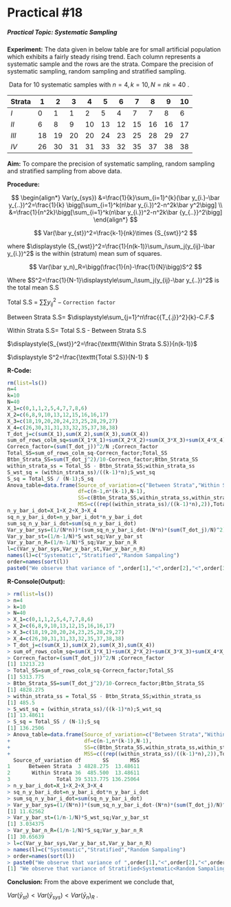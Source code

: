 # Practical #18 

##### Practical Topic: Systematic Sampling 

**Experiment:** The data given in below table are for small artificial population which exhibits a fairly steady rising trend. Each column represents a systematic sample and the rows are the strata. Compare the precision of  systematic sampling, random sampling and stratified sampling.

​	Data for 10 systematic samples with $n=4,k=10,N=nk=40$ .

| Strata | 1    | 2    | 3    | 4    | 5    | 6    | 7    | 8    | 9    | 10   |
| ------ | ---- | ---- | ---- | ---- | ---- | ---- | ---- | ---- | ---- | ---- |
| $I$    | 0    | 1    | 1    | 2    | 5    | 4    | 7    | 7    | 8    | 6    |
| $II$   | 6    | 8    | 9    | 10   | 13   | 12   | 15   | 16   | 16   | 17   |
| $III$  | 18   | 19   | 20   | 20   | 24   | 23   | 25   | 28   | 29   | 27   |
| $IV$   | 26   | 30   | 31   | 31   | 33   | 32   | 35   | 37   | 38   | 38   |



**Aim:** To compare  the precision of  systematic sampling, random sampling and stratified sampling from above data.

**Procedure:** 

$$
\begin{align*}
Var(y_{sys}) &=\frac{1}{k}\sum_{i=1}^{k}(\bar y_{i.}-\bar y_{..})^2=\frac{1}{k}
\bigg[\sum_{i=1}^k(n\bar y_{i.})^2-n^2k\bar y^2\bigg] \\
&=\frac{1}{n^2k}\bigg[\sum_{i=1}^k(n\bar y_{i.})^2-n^2k\bar {y_{..}}^2\bigg]
\end{align*}
$$

$$
Var(\bar y_{st})^2=\frac{k-1}{nk}\times {S_{swt}}^2
$$

where $\displaystyle {S_{wst}}^2=\frac{1}{n(k-1)}\sum_i\sum_j(y_{ij}-\bar y_{i.})^2$ is the within (stratum) mean sum of squares.

$$
Var(\bar y_n)_R=\bigg(\frac{1}{n}-\frac{1}{N}\bigg)S^2
$$

Where $S^2=\frac{1}{N-1}\displaystyle\sum_i\sum_j(y_{ij}-\bar y_{..})^2$ is the total mean S.S

Total S.S = $\displaystyle\sum \sum {y_{ij}}^2-\texttt{Correction factor}$

Between Strata S.S= $\displaystyle\sum_{j=1}^n\frac{{T_{.j}}^2}{k}-C.F.$

Within Strata S.S= Total S.S - Between Strata S.S

$\displaystyle{S_{wst}}^2=\frac{\texttt{Within Strata S.S}}{n(k-1)}$

$\displaystyle S^2=\frac{\texttt{Total S.S}}{N-1} $



**R-Code:**  

```R
rm(list=ls())
n=4
k=10
N=40
X_1=c(0,1,1,2,5,4,7,7,8,6)
X_2=c(6,8,9,10,13,12,15,16,16,17)
X_3=c(18,19,20,20,24,23,25,28,29,27)
X_4=c(26,30,31,31,33,32,35,37,38,38)
T_dot_j=c(sum(X_1),sum(X_2),sum(X_3),sum(X_4))
sum_of_rows_colm_sq=sum(X_1*X_1)+sum(X_2*X_2)+sum(X_3*X_3)+sum(X_4*X_4)
Correcn_factor=(sum(T_dot_j))^2/N ;Correcn_factor
Total_SS=sum_of_rows_colm_sq-Correcn_factor;Total_SS
Btbn_Strata_SS=sum(T_dot_j^2)/10-Correcn_factor;Btbn_Strata_SS
within_strata_ss = Total_SS - Btbn_Strata_SS;within_strata_ss
S_wst_sq = (within_strata_ss)/((k-1)*n);S_wst_sq
S_sq = Total_SS / (N-1);S_sq
Anova_table=data.frame(Source_of_variation=c("Between Strata","Within Strata","Total"),
                       df=c(n-1,n*(k-1),N-1),
                       SS=c(Btbn_Strata_SS,within_strata_ss,within_strata_ss+Btbn_Strata_SS),
                       MSS=c((rep((within_strata_ss)/((k-1)*n),2)),Total_SS /(N-1)));Anova_table
n_y_bar_i_dot=X_1+X_2+X_3+X_4
sq_n_y_bar_i_dot=n_y_bar_i_dot*n_y_bar_i_dot
sum_sq_n_y_bar_i_dot=sum(sq_n_y_bar_i_dot)
Var_y_bar_sys=(1/(N*n))*(sum_sq_n_y_bar_i_dot-(N*n)*(sum(T_dot_j)/N)^2);Var_y_bar_sys
Var_y_bar_st=(1/n-1/N)*S_wst_sq;Var_y_bar_st
Var_y_bar_n_R=(1/n-1/N)*S_sq;Var_y_bar_n_R
l=c(Var_y_bar_sys,Var_y_bar_st,Var_y_bar_n_R)
names(l)=c("Systematic","Stratified","Random Sampaling")
order=names(sort(l))
paste0("We observe that variance of ",order[1],"<",order[2],"<",order[3])
```

**R-Console(Output):** 

```R
> rm(list=ls())
> n=4
> k=10
> N=40
> X_1=c(0,1,1,2,5,4,7,7,8,6)
> X_2=c(6,8,9,10,13,12,15,16,16,17)
> X_3=c(18,19,20,20,24,23,25,28,29,27)
> X_4=c(26,30,31,31,33,32,35,37,38,38)
> T_dot_j=c(sum(X_1),sum(X_2),sum(X_3),sum(X_4))
> sum_of_rows_colm_sq=sum(X_1*X_1)+sum(X_2*X_2)+sum(X_3*X_3)+sum(X_4*X_4)
> Correcn_factor=(sum(T_dot_j))^2/N ;Correcn_factor
[1] 13213.23
> Total_SS=sum_of_rows_colm_sq-Correcn_factor;Total_SS
[1] 5313.775
> Btbn_Strata_SS=sum(T_dot_j^2)/10-Correcn_factor;Btbn_Strata_SS
[1] 4828.275
> within_strata_ss = Total_SS - Btbn_Strata_SS;within_strata_ss
[1] 485.5
> S_wst_sq = (within_strata_ss)/((k-1)*n);S_wst_sq
[1] 13.48611
> S_sq = Total_SS / (N-1);S_sq
[1] 136.2506
> Anova_table=data.frame(Source_of_variation=c("Between Strata","Within Strata","Total"),
+                        df=c(n-1,n*(k-1),N-1),
+                        SS=c(Btbn_Strata_SS,within_strata_ss,within_strata_ss+Btbn_Strata_SS),
+                        MSS=c((rep((within_strata_ss)/((k-1)*n),2)),Total_SS /(N-1)));Anova_table
  Source_of_variation df       SS       MSS
1      Between Strata  3 4828.275  13.48611
2       Within Strata 36  485.500  13.48611
3               Total 39 5313.775 136.25064
> n_y_bar_i_dot=X_1+X_2+X_3+X_4
> sq_n_y_bar_i_dot=n_y_bar_i_dot*n_y_bar_i_dot
> sum_sq_n_y_bar_i_dot=sum(sq_n_y_bar_i_dot)
> Var_y_bar_sys=(1/(N*n))*(sum_sq_n_y_bar_i_dot-(N*n)*(sum(T_dot_j)/N)^2);Var_y_bar_sys
[1] 11.62562
> Var_y_bar_st=(1/n-1/N)*S_wst_sq;Var_y_bar_st
[1] 3.034375
> Var_y_bar_n_R=(1/n-1/N)*S_sq;Var_y_bar_n_R
[1] 30.65639
> l=c(Var_y_bar_sys,Var_y_bar_st,Var_y_bar_n_R)
> names(l)=c("Systematic","Stratified","Random Sampaling")
> order=names(sort(l))
> paste0("We observe that variance of ",order[1],"<",order[2],"<",order[3])
[1] "We observe that variance of Stratified<Systematic<Random Sampaling"
```

**Conclusion:** From the above experiment we conclude that,

$\displaystyle Var(\bar y_{st}) < Var(\bar y_{sys}) < Var(\bar y_{n})_R$ .

 
